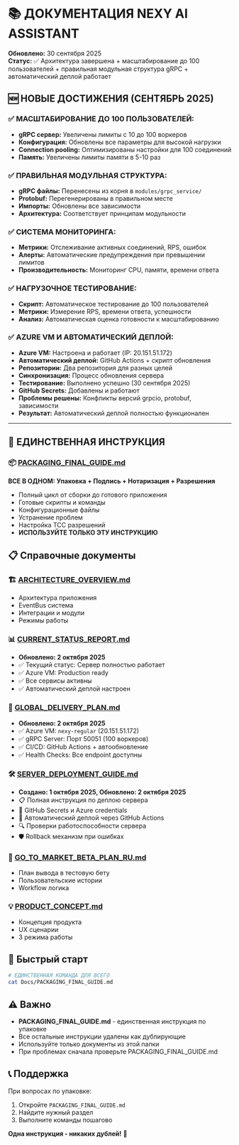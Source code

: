 # 📚 ДОКУМЕНТАЦИЯ NEXY AI ASSISTANT

**Обновлено:** 30 сентября 2025  
**Статус:** ✅ Архитектура завершена + масштабирование до 100 пользователей + правильная модульная структура gRPC + автоматический деплой работает

## 🆕 **НОВЫЕ ДОСТИЖЕНИЯ (СЕНТЯБРЬ 2025)**

### ✅ **МАСШТАБИРОВАНИЕ ДО 100 ПОЛЬЗОВАТЕЛЕЙ:**
- **gRPC сервер:** Увеличены лимиты с 10 до 100 воркеров
- **Конфигурация:** Обновлены все параметры для высокой нагрузки
- **Connection pooling:** Оптимизированы настройки для 100 соединений
- **Память:** Увеличены лимиты памяти в 5-10 раз

### ✅ **ПРАВИЛЬНАЯ МОДУЛЬНАЯ СТРУКТУРА:**
- **gRPC файлы:** Перенесены из корня в `modules/grpc_service/`
- **Protobuf:** Перегенерированы в правильном месте
- **Импорты:** Обновлены все зависимости
- **Архитектура:** Соответствует принципам модульности

### ✅ **СИСТЕМА МОНИТОРИНГА:**
- **Метрики:** Отслеживание активных соединений, RPS, ошибок
- **Алерты:** Автоматические предупреждения при превышении лимитов
- **Производительность:** Мониторинг CPU, памяти, времени ответа

### ✅ **НАГРУЗОЧНОЕ ТЕСТИРОВАНИЕ:**
- **Скрипт:** Автоматическое тестирование до 100 пользователей
- **Метрики:** Измерение RPS, времени ответа, успешности
- **Анализ:** Автоматическая оценка готовности к масштабированию

### ✅ **AZURE VM И АВТОМАТИЧЕСКИЙ ДЕПЛОЙ:**
- **Azure VM:** Настроена и работает (IP: 20.151.51.172)
- **Автоматический деплой:** GitHub Actions + скрипт обновления
- **Репозитории:** Два репозитория для разных целей
- **Синхронизация:** Процесс обновления сервера
- **Тестирование:** Выполнено успешно (30 сентября 2025)
- **GitHub Secrets:** Добавлены и работают
- **Проблемы решены:** Конфликты версий grpcio, protobuf, зависимости
- **Результат:** Автоматический деплой полностью функционален

---

## 🎯 ЕДИНСТВЕННАЯ ИНСТРУКЦИЯ

### 📦 [PACKAGING_FINAL_GUIDE.md](./PACKAGING_FINAL_GUIDE.md)
**ВСЕ В ОДНОМ: Упаковка + Подпись + Нотаризация + Разрешения**
- Полный цикл от сборки до готового приложения
- Готовые скрипты и команды
- Конфигурационные файлы
- Устранение проблем
- Настройка TCC разрешений
- **ИСПОЛЬЗУЙТЕ ТОЛЬКО ЭТУ ИНСТРУКЦИЮ**

## 📋 Справочные документы

### 🏗️ [ARCHITECTURE_OVERVIEW.md](./ARCHITECTURE_OVERVIEW.md)
- Архитектура приложения
- EventBus система
- Интеграции и модули
- Режимы работы

### 📊 [CURRENT_STATUS_REPORT.md](./CURRENT_STATUS_REPORT.md)
- **Обновлено: 2 октября 2025**
- ✅ Текущий статус: Сервер полностью работает
- ✅ Azure VM: Production ready
- ✅ Все сервисы активны
- ✅ Автоматический деплой настроен

### 🚀 [GLOBAL_DELIVERY_PLAN.md](./GLOBAL_DELIVERY_PLAN.md)
- **Обновлено: 2 октября 2025**
- ✅ Azure VM: `nexy-regular` (20.151.51.172)
- ✅ gRPC Server: Порт 50051 (100 воркеров)
- ✅ CI/CD: GitHub Actions + автообновление
- ✅ Health Checks: Все endpoint доступны

### 🛠️ [SERVER_DEPLOYMENT_GUIDE.md](./SERVER_DEPLOYMENT_GUIDE.md)
- **Создано: 1 октября 2025, Обновлено: 2 октября 2025**
- 📋 Полная инструкция по деплою сервера
- 🔐 GitHub Secrets и Azure credentials
- 🔄 Автоматический деплой через GitHub Actions
- 🔍 Проверки работоспособности сервера
- 🛡️ Rollback механизм при ошибках


### 📝 [GO_TO_MARKET_BETA_PLAN_RU.md](./GO_TO_MARKET_BETA_PLAN_RU.md)
- План вывода в тестовую бету
- Пользовательские истории
- Workflow логика

### 💡 [PRODUCT_CONCEPT.md](./PRODUCT_CONCEPT.md)
- Концепция продукта
- UX сценарии
- 3 режима работы

## 🎯 Быстрый старт

```bash
# ЕДИНСТВЕННАЯ КОМАНДА ДЛЯ ВСЕГО
cat Docs/PACKAGING_FINAL_GUIDE.md
```

## ⚠️ Важно

- **PACKAGING_FINAL_GUIDE.md** - единственная инструкция по упаковке
- Все остальные инструкции удалены как дублирующие
- Используйте только документы из этой папки
- При проблемах сначала проверьте PACKAGING_FINAL_GUIDE.md

## 📞 Поддержка

При вопросах по упаковке:
1. Откройте `PACKAGING_FINAL_GUIDE.md`
2. Найдите нужный раздел
3. Выполните команды пошагово

**Одна инструкция - никаких дублей!** 🎯